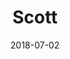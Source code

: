 ---
title: Scott
date: 2018-07-02
description: Scott 
thumb: /assets/images/pro-staff/scott-moen_0768.jpeg
image: /assets/images/pro-staff/scott-moen_0768.jpeg
angler-name: Scott Moen

# reel-type: spinning
# reel-series: 300 

# location: Someplace, United States
# fish: Shark
# fish-length: 49 in.
# fish-weight: 78 lbs.
---